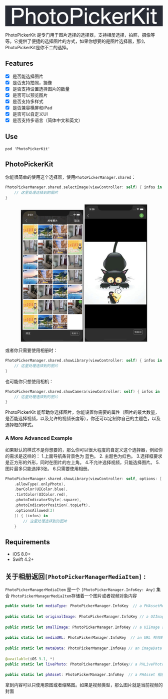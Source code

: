<p align="center">
<img src="https://github.com/121372288/PhotoPicker/blob/master/images/logo.jpg" alt="PhotoPickerKit" title="PhotoPickerKit" width="557"/>
</p>

PhotoPickerKit 是专门用于图片选择的选择器，支持相册选择，拍照，摄像等等。它提供了便捷的选择图片的方式，如果你想要的是图片选择器，那么PhotoPickerKit是你不二的选择。

## Features
- [x] 是否能选择图片
- [x] 是否支持拍照，摄像
- [x] 是否支持设置选择图片的数量
- [x] 是否可以预览图片
- [x] 是否支持多样式
- [x] 是否兼容横屏和iPad
- [x] 是否可以自定义UI
- [x] 是否支持多语言（简体中文和英文）

## Use

`pod 'PhotoPickerKit'`

## PhotoPickerKit
你能很简单的使用这个选择器，使用`PhotoPickerManager.shared`：
```swift
PhotoPickerManager.shared.selectImage(viewController: self) { infos in
    // 这里处理选择到的图片
}
```
<p align="center">
<img src="https://github.com/121372288/PhotoPicker/blob/master/images/photoPicker-1.jpg" alt="PhotoPickerKit" title="PhotoPickerKit" width="200"/>
<img src="https://github.com/121372288/PhotoPicker/blob/master/images/photoPicker-2.jpg" alt="PhotoPickerKit" title="PhotoPickerKit" width="200"/>
</p>

或者你只需要使用相册时：
```swift
PhotoPickerManager.shared.showLibrary(viewController: self) { infos in
    // 这里处理选择到的图片
}
```
也可能你只想使用相机：
```swift
PhotoPickerManager.shared.showCamera(viewController: self) { infos in
    // 这里处理选择到的图片
}
```
PhotoPickerKit 能帮助你选择图片，你能设置你需要的属性（图片的最大数量，是否能选择视频，以及允许的视频长度等），你还可以定制你自己的主题色，以及选择框的样式。

### A More Advanced Example

如果默认的样式不是你想要的，那么你可以很大程度的自定义这个选择器，例如你的需求是这样的：
1.上面导航条背景色为 蓝色。
2. 主题色为红色。
3.选择框要求是正方形的外形，同时在图片的左上角。
4.不允许选择视频，只能选择图片。
5.图片最多只能选择3张。
6.只需要使用相册。

```swift
PhotoPickerManager.shared.showLibrary(viewController: self, options: [
    .allowType(.onlyPhoto),
    .barColor(UIColor.blue),
    .tintColor(UIColor.red),
    .photoIndicatorStyle(.square),
    .photoIndicatorPosition(.topLeft),
    .optionsAllowed(3)
    ]) { (infos) in
        // 这里处理选择到的图片
    }
```
## Requirements
- iOS 8.0+
- Swift 4.2+

## 关于相册返回`[PhotoPickerManagerMediaItem]` :

`PhotoPickerManagerMediaItem` 是一个 `[PhotoPickerManager.InfoKey: Any]` 集合
`PhotoPickerManagerMediaItem`存储着一个图片或者视频对象内容
```swift
public static let mediaType: PhotoPickerManager.InfoKey  // a PHAssetMediaType 当前对象类型

public static let originalImage: PhotoPickerManager.InfoKey // a UIImage 原图

public static let smallImage: PhotoPickerManager.InfoKey // a UIImage 缩略图

public static let mediaURL: PhotoPickerManager.InfoKey  // an URL 视频的URL

public static let metaData: PhotoPickerManager.InfoKey // an imageData 图片的Data

@available(iOS 9.1, *)
public static let livePhoto: PhotoPickerManager.InfoKey// a PHLivePhoto livePhoto才有

public static let phAsset: PhotoPickerManager.InfoKey  // a PHAsset 相册选择的时候会有asset
```
拿到内容可以只使用原图或者缩略图。如果是视频类型，那么图片就是当前视频的封面

